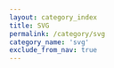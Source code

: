 ```yaml
---
layout: category_index
title: SVG
permalink: /category/svg
category_name: 'svg'
exclude_from_nav: true
---
```

